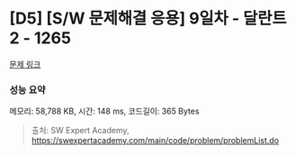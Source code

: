 # [D5] [S/W 문제해결 응용] 9일차 - 달란트2 - 1265 

[문제 링크](https://swexpertacademy.com/main/code/problem/problemDetail.do?contestProbId=AV18R8FKIvoCFAZN) 

### 성능 요약

메모리: 58,788 KB, 시간: 148 ms, 코드길이: 365 Bytes



> 출처: SW Expert Academy, https://swexpertacademy.com/main/code/problem/problemList.do